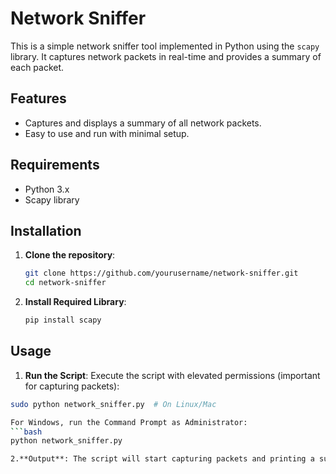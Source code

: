 # Network Sniffer

This is a simple network sniffer tool implemented in Python using the `scapy` library. It captures network packets in real-time and provides a summary of each packet.

## Features

- Captures and displays a summary of all network packets.
- Easy to use and run with minimal setup.

## Requirements

- Python 3.x
- Scapy library

## Installation

1. **Clone the repository**:
   ```bash
   git clone https://github.com/yourusername/network-sniffer.git
   cd network-sniffer
2. **Install Required Library**:
   ``` bash
   pip install scapy
## Usage

1. **Run the Script**: Execute the script with elevated permissions (important for capturing packets):
  ``` bash
  sudo python network_sniffer.py  # On Linux/Mac

  For Windows, run the Command Prompt as Administrator:
  ```bash
  python network_sniffer.py

2.**Output**: The script will start capturing packets and printing a summary for each packet. Press Ctrl+C to stop the sniffer.







   
